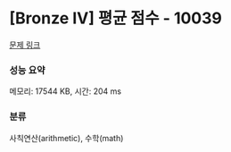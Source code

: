 # [Bronze IV] 평균 점수 - 10039 

[문제 링크](https://www.acmicpc.net/problem/10039) 

### 성능 요약

메모리: 17544 KB, 시간: 204 ms

### 분류

사칙연산(arithmetic), 수학(math)

